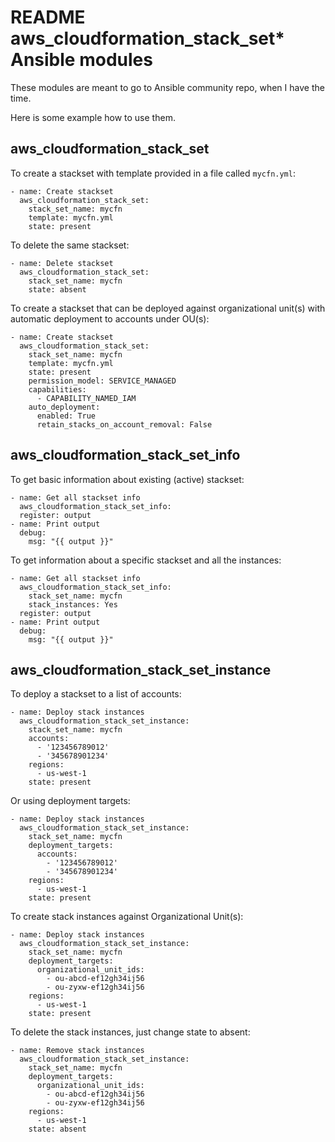 # README aws_cloudformation_stack_set* Ansible modules

These modules are meant to go to Ansible community repo, when I have the time.

Here is some example how to use them.

## aws_cloudformation_stack_set

To create a stackset with template provided in a file called `mycfn.yml`:

```
- name: Create stackset
  aws_cloudformation_stack_set:
    stack_set_name: mycfn
    template: mycfn.yml
    state: present
```

To delete the same stackset:

```
- name: Delete stackset
  aws_cloudformation_stack_set:
    stack_set_name: mycfn
    state: absent
```

To create a stackset that can be deployed against organizational unit(s) with automatic deployment to accounts under OU(s):

```
- name: Create stackset
  aws_cloudformation_stack_set:
    stack_set_name: mycfn
    template: mycfn.yml
    state: present
    permission_model: SERVICE_MANAGED
    capabilities:
      - CAPABILITY_NAMED_IAM
    auto_deployment:
      enabled: True
      retain_stacks_on_account_removal: False
```

## aws_cloudformation_stack_set_info

To get basic information about existing (active) stackset:

```
- name: Get all stackset info
  aws_cloudformation_stack_set_info:
  register: output
- name: Print output
  debug:
    msg: "{{ output }}"
```

To get information about a specific stackset and all the instances:

```
- name: Get all stackset info
  aws_cloudformation_stack_set_info:
    stack_set_name: mycfn
    stack_instances: Yes
  register: output
- name: Print output
  debug:
    msg: "{{ output }}"
```

## aws_cloudformation_stack_set_instance

To deploy a stackset to a list of accounts:

```
- name: Deploy stack instances
  aws_cloudformation_stack_set_instance:
    stack_set_name: mycfn
    accounts:
      - '123456789012'
      - '345678901234'
    regions:
      - us-west-1
    state: present
```

Or using deployment targets:

```
- name: Deploy stack instances
  aws_cloudformation_stack_set_instance:
    stack_set_name: mycfn
    deployment_targets:
      accounts:
        - '123456789012'
        - '345678901234'
    regions:
      - us-west-1
    state: present
```

To create stack instances against Organizational Unit(s):

```
- name: Deploy stack instances
  aws_cloudformation_stack_set_instance:
    stack_set_name: mycfn
    deployment_targets:
      organizational_unit_ids:
        - ou-abcd-ef12gh34ij56
        - ou-zyxw-ef12gh34ij56
    regions:
      - us-west-1
    state: present
```

To delete the stack instances, just change state to absent:

```
- name: Remove stack instances
  aws_cloudformation_stack_set_instance:
    stack_set_name: mycfn
    deployment_targets:
      organizational_unit_ids:
        - ou-abcd-ef12gh34ij56
        - ou-zyxw-ef12gh34ij56
    regions:
      - us-west-1
    state: absent
```

